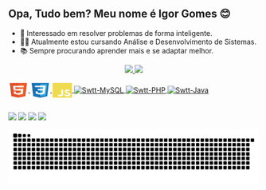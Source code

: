 ## Opa, Tudo bem? Meu nome é Igor Gomes 😊

- 👀 Interessado em resolver problemas de forma inteligente.
- 👨‍🎓 Atualmente estou cursando Análise e Desenvolvimento de Sistemas.
- 📚 Sempre procurando aprender mais e se adaptar melhor.

<div align="center">
  <a href="https://github.com/Sweet-Peach">
  <img height="170em" src="https://github-readme-stats.vercel.app/api?username=Sweet-Peach&show_icons=true&theme=calm&include_all_commits=true&count_private=true"/>
  <img height="170em" src="https://github-readme-stats.vercel.app/api/top-langs/?username=Sweet-Peach&layout=compact&langs_count=7&theme=calm"/>
</div>
  
  <div style="display: inline_block"><br>
  <img align="center" alt="Swtt-HTML" height="30" width="40" src="https://raw.githubusercontent.com/devicons/devicon/master/icons/html5/html5-original.svg">
  <img align="center" alt="Swtt-CSS" height="30" width="40" src="https://raw.githubusercontent.com/devicons/devicon/master/icons/css3/css3-original.svg">
  <img align="center" alt="Swtt-Js" height="30" width="40" src="https://raw.githubusercontent.com/devicons/devicon/master/icons/javascript/javascript-plain.svg">
  <img align="center" alt="Swtt-MySQL" height="30" width="40" src="https://cdn.jsdelivr.net/gh/devicons/devicon/icons/mysql/mysql-original.svg" />
  <img align="center" alt="Swtt-PHP" height="30" width="40" src="https://cdn.jsdelivr.net/gh/devicons/devicon/icons/php/php-plain.svg" />
  <img align="center" alt="Swtt-Java" height="30" width="40" src="https://cdn.jsdelivr.net/gh/devicons/devicon/icons/java/java-original.svg" />
</div>
  
  ##
  
<div> 
  <a href="https://instagram.com/swttpch" target="_blank"><img src="https://img.shields.io/badge/-Instagram-%23E4405F?style=for-the-badge&logo=instagram&logoColor=white" target="_blank"></a>
  <a href = "mailto:i.greygomes3@outlook.com"><img src="https://img.shields.io/badge/-Outlook-%23333?style=for-the-badge&logo=microsoftoutlook&logoColor=white" target="_blank"></a>
  <a href="https://www.linkedin.com/in/igorluizgomes3/" target="_blank"><img src="https://img.shields.io/badge/-LinkedIn-%230077B5?style=for-the-badge&logo=linkedin&logoColor=white" target="_blank"></a> 
    <a href="https://wa.me/5511977998370" target="_blank"><img src="https://img.shields.io/badge/-Whatsapp-%25D366?style=for-the-badge&logo=whatsapp&logoColor=white" target="_blank"></a> 
  
 
  ![Snake animation](https://github.com/Sweet-Peach/Sweet-Peach/blob/output/github-contribution-grid-snake.svg)
 
</div>
